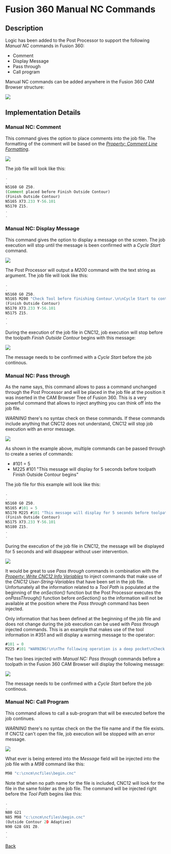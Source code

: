 # Fusion 360 Manual NC Commands

## Description
Logic has been added to the Post Processor to support the following *Manual NC* commands in Fusion 360:

* Comment
* Display Message
* Pass through
* Call program

Manual NC commands can be added anywhere in the Fusion 360 CAM Browser structure:

![](/images/pp044.PNG)

## Implementation Details

### Manual NC: Comment
This command gives the option to place comments into the job file. The formatting of the comment will be based on the [*Property: Comment Line Formatting*](commentFormatting.md).

![](/images/pp045.PNG)

The job file will look like this:

```javascript
.
.
N5160 G0 Z50.
(Comment placed before Finish Outside Contour)
(Finish Outside Contour)
N5165 X73.233 Y-56.101
N5170 Z15.
.
.
```

### Manual NC: Display Message
This command gives the option to display a message on the screen. The job execution will stop until the message is been confirmed with a *Cycle Start* command.

![](/images/pp046.PNG)

The Post Processor will output a *M200* command with the text string as argument. The job file will look like this:

```javascript
.
.
N5160 G0 Z50.
N5165 M200 "Check Tool before finishing Contour.\n\nCycle Start to continue"
(Finish Outside Contour)
N5170 X73.233 Y-56.101
N5175 Z15.
.
.
```
During the execution of the job file in CNC12, job execution will stop before the toolpath *Finish Outside Contour* begins with this message:

![](/images/pp047.PNG)

The message needs to be confirmed with a *Cycle Start* before the job continous.


### Manual NC: Pass through
As the name says, this command allows to pass a command unchanged through the Post Processor and will be placed in the job file at the position it was inserted in the CAM Browser Tree of Fusion 360. This is a very powerful command that allows to inject anything you can think off into the job file.

*WARNING* there's no syntax check on these commands. If these commands include anything that CNC12 does not understand, CNC12 will stop job execution with an error message.

![](/images/pp048.PNG)

As shown in the example above, multiple commands can be passed through to create a series of commands:

* #101 = 5 
* M225 #101 "This message will display for 5 seconds before toolpath Finish Outside Contour begins" 

The job file for this example will look like this:

```javascript
.
.
N5160 G0 Z50.
N5165 #101 = 5
N5170 M225 #101 "This message will display for 5 seconds before toolpath Finish Outside Contour begins" 
(Finish Outside Contour)
N5175 X73.233 Y-56.101
N5180 Z15.
.
.
```
During the execution of the job file in CNC12, the message will be displayed for 5 seconds and will disappear without user intervention.

![](/images/pp049.PNG)


It would be great to use *Pass through* commands in combination with the [*Property: Write CNC12 Info Variables*](CNC12.md) to inject commands that make use of the *CNC12 User-String-Variables* that have been set in the job file. Unfortunately all the information related to a *Tool Path* is populated at the beginning of the *onSection()* function but the Post Processor executes the *onPassThrough()* function before *onSection()* so the information will not be available at the position where the *Pass through* command has been injected.

Only information that has been defined at the beginning of the job file and does not change during the job execution can be used with *Pass through* injected commands. This is an example that makes use of the tool information in #351 and will display a warning message to the operator:

```javascript
#101 = 0
M225 #101 "WARNING!\n\nThe following operation is a deep pocket\nCheck tool lenght (ZMIN)\n\n%s\n\nPress Cycle Start to continue\n" #351
```

The two lines injected with *Manual NC: Pass through* commands before a toolpath in the Fusion 360 CAM Browser will display the following message:

![](/images/pp050.PNG)

The message needs to be confirmed with a *Cycle Start* before the job continous.


### Manual NC: Call Program
This command allows to call a sub-program that will be executed before the job continues. 

*WARNING* there's no syntax check on the the file name and if the file exists. If CNC12 can't open the file, job execution will be stopped with an error message.

![](/images/pp051.PNG)

What ever is being entered into the *Message* field will be injected into the job file with a *M98* command like this:

```javascript
M98 "c:\cncm\ncfiles\begin.cnc"
```
Note that when no path name for the file is included, CNC12 will look for the file in the same folder as the job file. The command will be injected right before the *Tool Path* begins like this:

```javascript
.
.
N80 G21
N85 M98 "c:\cncm\ncfiles\begin.cnc"
(Outside Contour 2D Adaptive)
N90 G28 G91 Z0.
.
.
```



[Back](index.md)